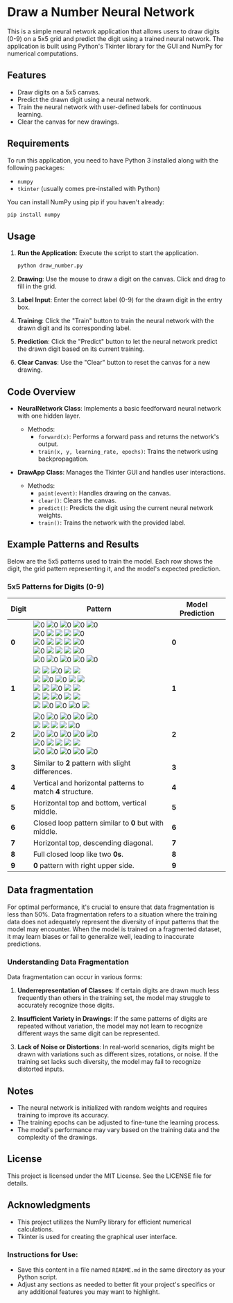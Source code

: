 # Draw a Number Neural Network

This is a simple neural network application that allows users to draw digits (0-9) on a 5x5 grid and predict the digit using a trained neural network. The application is built using Python's Tkinter library for the GUI and NumPy for numerical computations.

## Features

- Draw digits on a 5x5 canvas.
- Predict the drawn digit using a neural network.
- Train the neural network with user-defined labels for continuous learning.
- Clear the canvas for new drawings.

## Requirements

To run this application, you need to have Python 3 installed along with the following packages:

- `numpy`
- `tkinter` (usually comes pre-installed with Python)

You can install NumPy using pip if you haven't already:

```bash
pip install numpy
```

## Usage

1. **Run the Application**: Execute the script to start the application.

    ```bash
    python draw_number.py
    ```

2. **Drawing**: Use the mouse to draw a digit on the canvas. Click and drag to fill in the grid.

3. **Label Input**: Enter the correct label (0-9) for the drawn digit in the entry box.

4. **Training**: Click the "Train" button to train the neural network with the drawn digit and its corresponding label.

5. **Prediction**: Click the "Predict" button to let the neural network predict the drawn digit based on its current training.

6. **Clear Canvas**: Use the "Clear" button to reset the canvas for a new drawing.

## Code Overview

- **NeuralNetwork Class**: Implements a basic feedforward neural network with one hidden layer.
    - Methods:
        - `forward(x)`: Performs a forward pass and returns the network's output.
        - `train(x, y, learning_rate, epochs)`: Trains the network using backpropagation.
  
- **DrawApp Class**: Manages the Tkinter GUI and handles user interactions.
    - Methods:
        - `paint(event)`: Handles drawing on the canvas.
        - `clear()`: Clears the canvas.
        - `predict()`: Predicts the digit using the current neural network weights.
        - `train()`: Trains the network with the provided label.

## Example Patterns and Results

Below are the 5x5 patterns used to train the model. Each row shows the digit, the grid pattern representing it, and the model's expected prediction.

### 5x5 Patterns for Digits (0-9)

| Digit | Pattern | Model Prediction |
|-------|---------|------------------|
| **0** | ![0](https://via.placeholder.com/15/000000/000000?text=+) ![0](https://via.placeholder.com/15/000000/000000?text=+) ![0](https://via.placeholder.com/15/000000/000000?text=+) ![0](https://via.placeholder.com/15/000000/000000?text=+) ![0](https://via.placeholder.com/15/000000/000000?text=+)<br>![0](https://via.placeholder.com/15/000000/000000?text=+) ![ ](https://via.placeholder.com/15/ffffff/ffffff?text=+) ![ ](https://via.placeholder.com/15/ffffff/ffffff?text=+) ![ ](https://via.placeholder.com/15/ffffff/ffffff?text=+) ![0](https://via.placeholder.com/15/000000/000000?text=+)<br>![0](https://via.placeholder.com/15/000000/000000?text=+) ![ ](https://via.placeholder.com/15/ffffff/ffffff?text=+) ![ ](https://via.placeholder.com/15/ffffff/ffffff?text=+) ![ ](https://via.placeholder.com/15/ffffff/ffffff?text=+) ![0](https://via.placeholder.com/15/000000/000000?text=+)<br>![0](https://via.placeholder.com/15/000000/000000?text=+) ![ ](https://via.placeholder.com/15/ffffff/ffffff?text=+) ![ ](https://via.placeholder.com/15/ffffff/ffffff?text=+) ![ ](https://via.placeholder.com/15/ffffff/ffffff?text=+) ![0](https://via.placeholder.com/15/000000/000000?text=+)<br>![0](https://via.placeholder.com/15/000000/000000?text=+) ![0](https://via.placeholder.com/15/000000/000000?text=+) ![0](https://via.placeholder.com/15/000000/000000?text=+) ![0](https://via.placeholder.com/15/000000/000000?text=+) ![0](https://via.placeholder.com/15/000000/000000?text=+) | **0** |
| **1** | ![ ](https://via.placeholder.com/15/ffffff/ffffff?text=+) ![ ](https://via.placeholder.com/15/ffffff/ffffff?text=+) ![0](https://via.placeholder.com/15/000000/000000?text=+) ![ ](https://via.placeholder.com/15/ffffff/ffffff?text=+) ![ ](https://via.placeholder.com/15/ffffff/ffffff?text=+)<br>![ ](https://via.placeholder.com/15/ffffff/ffffff?text=+) ![0](https://via.placeholder.com/15/000000/000000?text=+) ![0](https://via.placeholder.com/15/000000/000000?text=+) ![ ](https://via.placeholder.com/15/ffffff/ffffff?text=+) ![ ](https://via.placeholder.com/15/ffffff/ffffff?text=+)<br>![ ](https://via.placeholder.com/15/ffffff/ffffff?text=+) ![ ](https://via.placeholder.com/15/ffffff/ffffff?text=+) ![0](https://via.placeholder.com/15/000000/000000?text=+) ![ ](https://via.placeholder.com/15/ffffff/ffffff?text=+) ![ ](https://via.placeholder.com/15/ffffff/ffffff?text=+)<br>![ ](https://via.placeholder.com/15/ffffff/ffffff?text=+) ![ ](https://via.placeholder.com/15/ffffff/ffffff?text=+) ![0](https://via.placeholder.com/15/000000/000000?text=+) ![ ](https://via.placeholder.com/15/ffffff/ffffff?text=+) ![ ](https://via.placeholder.com/15/ffffff/ffffff?text=+)<br>![ ](https://via.placeholder.com/15/ffffff/ffffff?text=+) ![0](https://via.placeholder.com/15/000000/000000?text=+) ![0](https://via.placeholder.com/15/000000/000000?text=+) ![0](https://via.placeholder.com/15/000000/000000?text=+) ![ ](https://via.placeholder.com/15/ffffff/ffffff?text=+) | **1** |
| **2** | ![0](https://via.placeholder.com/15/000000/000000?text=+) ![0](https://via.placeholder.com/15/000000/000000?text=+) ![0](https://via.placeholder.com/15/000000/000000?text=+) ![0](https://via.placeholder.com/15/000000/000000?text=+) ![0](https://via.placeholder.com/15/000000/000000?text=+)<br>![ ](https://via.placeholder.com/15/ffffff/ffffff?text=+) ![ ](https://via.placeholder.com/15/ffffff/ffffff?text=+) ![ ](https://via.placeholder.com/15/ffffff/ffffff?text=+) ![ ](https://via.placeholder.com/15/ffffff/ffffff?text=+) ![0](https://via.placeholder.com/15/000000/000000?text=+)<br>![0](https://via.placeholder.com/15/000000/000000?text=+) ![0](https://via.placeholder.com/15/000000/000000?text=+) ![0](https://via.placeholder.com/15/000000/000000?text=+) ![0](https://via.placeholder.com/15/000000/000000?text=+) ![0](https://via.placeholder.com/15/000000/000000?text=+)<br>![0](https://via.placeholder.com/15/000000/000000?text=+) ![ ](https://via.placeholder.com/15/ffffff/ffffff?text=+) ![ ](https://via.placeholder.com/15/ffffff/ffffff?text=+) ![ ](https://via.placeholder.com/15/ffffff/ffffff?text=+) ![ ](https://via.placeholder.com/15/ffffff/ffffff?text=+)<br>![0](https://via.placeholder.com/15/000000/000000?text=+) ![0](https://via.placeholder.com/15/000000/000000?text=+) ![0](https://via.placeholder.com/15/000000/000000?text=+) ![0](https://via.placeholder.com/15/000000/000000?text=+) ![0](https://via.placeholder.com/15/000000/000000?text=+) | **2** |
| **3** | Similar to **2** pattern with slight differences. | **3** |
| **4** | Vertical and horizontal patterns to match **4** structure. | **4** |
| **5** | Horizontal top and bottom, vertical middle. | **5** |
| **6** | Closed loop pattern similar to **0** but with middle. | **6** |
| **7** | Horizontal top, descending diagonal. | **7** |
| **8** | Full closed loop like two **0s**. | **8** |
| **9** | **0** pattern with right upper side. | **9** |

## Data fragmentation

For optimal performance, it's crucial to ensure that data fragmentation is less than 50%. Data fragmentation refers to a situation where the training data does not adequately represent the diversity of input patterns that the model may encounter. When the model is trained on a fragmented dataset, it may learn biases or fail to generalize well, leading to inaccurate predictions.

### Understanding Data Fragmentation

Data fragmentation can occur in various forms:

1. **Underrepresentation of Classes**: If certain digits are drawn much less frequently than others in the training set, the model may struggle to accurately recognize those digits.

2. **Insufficient Variety in Drawings**: If the same patterns of digits are repeated without variation, the model may not learn to recognize different ways the same digit can be represented.

3. **Lack of Noise or Distortions**: In real-world scenarios, digits might be drawn with variations such as different sizes, rotations, or noise. If the training set lacks such diversity, the model may fail to recognize distorted inputs.

## Notes

- The neural network is initialized with random weights and requires training to improve its accuracy.
- The training epochs can be adjusted to fine-tune the learning process.
- The model's performance may vary based on the training data and the complexity of the drawings.

## License

This project is licensed under the MIT License. See the LICENSE file for details.

## Acknowledgments

- This project utilizes the NumPy library for efficient numerical calculations.
- Tkinter is used for creating the graphical user interface.

### Instructions for Use:
- Save this content in a file named `README.md` in the same directory as your Python script.
- Adjust any sections as needed to better fit your project's specifics or any additional features you may want to highlight.
